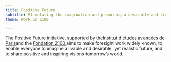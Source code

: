 ```yaml
---
title: Positive Future
subtitle: Stimulating the imagination and promoting a desirable and liveable future!
theme: Work in 2100

---
```

The Positive Future initiative, supported by [theInstitut d'études avancées de Paris](https://www.positive-future.org/fr/about/organizers)and the [Fondation 2100,](https://www.positive-future.org/fr/about/organizers)aims to make foresight work widely known, to enable everyone to imagine a livable and desirable, yet realistic future, and to share positive and inspiring visions tomorrow’s world.
